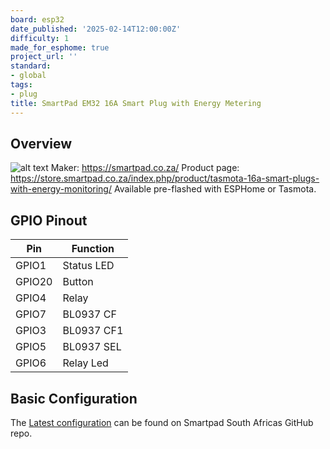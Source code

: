 ```yaml
---
board: esp32
date_published: '2025-02-14T12:00:00Z'
difficulty: 1
made_for_esphome: true
project_url: ''
standard:
- global
tags:
- plug
title: SmartPad EM32 16A Smart Plug with Energy Metering
---
```


## Overview

![alt text](SPEM32.webp "SmartPad EM32 16A Smart Plug with Energy Metering")
Maker: https://smartpad.co.za/
Product page: https://store.smartpad.co.za/index.php/product/tasmota-16a-smart-plugs-with-energy-monitoring/
Available pre-flashed with ESPHome or Tasmota.

## GPIO Pinout

| Pin    | Function   |
| ------ | ---------- |
| GPIO1  | Status LED |
| GPIO20 | Button     |
| GPIO4  | Relay      |
| GPIO7  | BL0937 CF  |
| GPIO3  | BL0937 CF1 |
| GPIO5  | BL0937 SEL |
| GPIO6  | Relay Led  |

## Basic Configuration

The [Latest configuration](https://github.com/Smartpadza/Device_Configs/blob/main/smartpad-em32-smart-plug.yaml)
can be found on Smartpad South Africas GitHub repo.